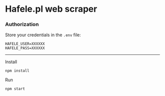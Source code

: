 # Hafele.pl web scraper

### Authorization
Store your credentials in the `.env` file:
```
HAFELE_USER=XXXXXX
HAFELE_PASS=XXXXXX
```

---

Install
```
npm install
```

Run
```
npm start
```
